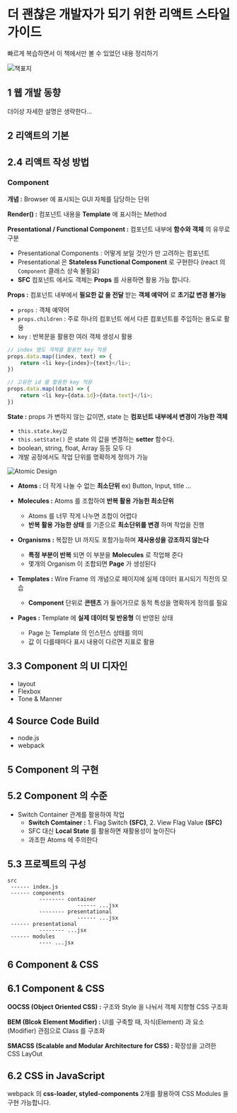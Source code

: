 # 더 괜찮은 개발자가 되기 위한 리액트 스타일 가이드

빠르게 복습하면서 이 책에서만 볼 수 있었던 내용 정리하기

![책표지](https://image.yes24.com/Goods/72264715/L)

## 1 웹 개발 동향
더이상 자세한 설명은 생략한다...

## 2 리액트의 기본

## 2.4 리액트 작성 방법

### Component

**개념 :** Browser 에 표시되는 GUI 자체를 담당하는 단위

**Render() :** 컴포넌트 내용을 **Template** 에 표시하는 Method

**Presentational / Functional Component :** 컴포넌트 내부에 **함수와 객체** 의 유무로 구분
- Presentational Components : 어떻게 보일 것인가 만 고려하는 컴포넌트
- Presentational 은 **Stateless Functional Component** 로 구현한다 (react 의 `Component` 클래스 상속 불필요)
- **SFC** 컴포넌트 에서도 객체는 **Props** 를 사용하면 활용 가능 합니다.

**Props :** 컴포넌트 내부에서 **필요한 값 을 전달** 받는 **객체 예약어** 로 **초기값 변경 불가능**

- `props` : 객체 예약어
- `props.children` : 주로 하나의 컴포넌트 에서 다른 컴포넌트를 주입하는 용도로 활용
- `key` : 반복문을 활용한 여러 객체 생성시 활용

```javascript
// index 별도 객체를 활용한 key 적용
props.data.map((index, text) => {
    return <li key={index}>{text}</li>;
})

// 고유한 id 를 활용한 key 적용
props.data.map((data) => {
    return <li key={data.id}>{data.text}</li>;
})
```

**State :** props 가 변하지 않는 값이면, state 는 **컴포넌트 내부에서 변경이 가능한 객체**

- `this.state.key값` 
- `this.setState()` 은 state 의 값을 변경하는 **setter** 함수다.
- boolean, string, float, Array 등등 모두 다
- 개발 공정에서도 작업 단위를 명확하게 정의가 가능

![Atomic Design](https://user-images.githubusercontent.com/4838076/33235048-d083dca6-d217-11e7-9aea-9a5ef5ae6fe7.png)

- **Atoms :** 더 작게 나눌 수 없는 **최소단위** 
   ex) Button, Input, title ...

- **Molecules :** Atoms 를 조합하여 **반복 활용 가능한 최소단위**
  - Atoms 를 너무 작게 나누면 조합이 어렵다
  - **반복 활용 가능한 상태** 를 기준으로 **최소단위를 변경** 하며 작업을 진행
  
- **Organisms :** 복잡한 UI 까지도 포함가능하며 **재사용성을 강조하지 않는다**
  - **특정 부분이 반복** 되면 이 부분을 **Molecules** 로 작업해 준다
  - 몇개의 Organism 이 조합되면 **Page** 가 생성된다

- **Templates :** Wire Frame 의 개념으로 페이지에 실제 데이터 표시되기 직전의 모습
  - **Component** 단위로 **콘텐츠** 가 들어가므로 동적 특성을 명확하게 정의를 필요

- **Pages :** Template 에 **실제 데이터 및 반응형** 이 반영된 상태
  - Page 는 Template 의 인스턴스 상태를 의미
  - 값 이 다를때마다 표시 내용이 다르면 지표로 활용

## 3.3 Component 의 UI 디자인

- layout
- Flexbox
- Tone & Manner 

## 4 Source Code Build

- node.js
- webpack

## 5 Component 의 구현

## 5.2 Component 의 수준

- Switch Container 관계를 활용하여 작업
  - **Switch Comtainer :** 1. Flag Switch **(SFC)**, 2. View Flag Value **(SFC)**
  - SFC 대신 **Local State** 를 활용하면 재활용성이 높아진다
  - 과조한 Atoms 에 주의한다

## 5.3 프로젝트의 구성

```
src
 ------ index.js
 ------ components
          -------- container
                      ------ ...jsx
          -------- presentational
                      ------ ...jsx
 ------ presentational
          -------- ...jsx
 ------ modules
          ---- ...jsx
```

## 6 Component & CSS

## 6.1 Component & CSS

**OOCSS (Object Oriented CSS) :** 구조와 Style 을 나눠서 객체 지향형 CSS 구조화

**BEM (Blcok Element Modifier) :** UI를 구축할 때, 자식(Element) 과 요소(Modifier) 관점으로 Class 를 구조화

**SMACSS (Scalable and Modular Architecture for CSS) :** 확장성을 고려한 CSS LayOut

## 6.2 CSS in JavaScript

webpack 의 **css-loader, styled-components** 2개를 활용하여 CSS Modules 을 구현 가능합니다.
